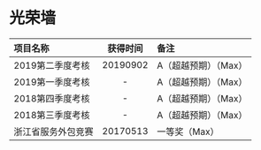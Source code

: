 # 光荣墙
|项目名称|获得时间|备注|
|:-------|:-----:|:- |
|2019第二季度考核|20190902|A（超越预期）（Max）|
|2019第一季度考核|-|A（超越预期）（Max）|
|2018第四季度考核|-|A（超越预期）（Max）|
|2018第三季度考核|-|A（超越预期）（Max）|
|浙江省服务外包竞赛|20170513|一等奖（Max）|